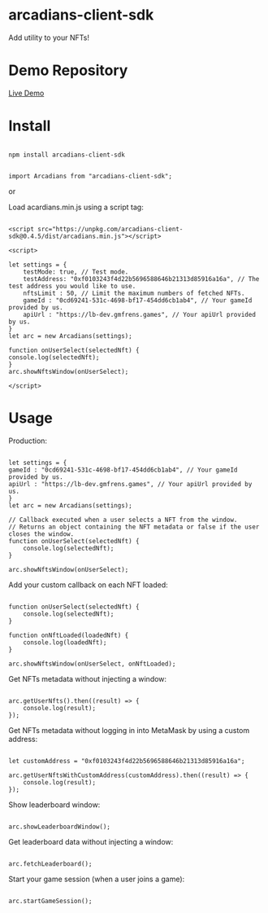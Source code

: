 # arcadians-client-sdk

Add utility to your NFTs!

# Demo Repository

[Live Demo](https://github.com/alto-io/sdk-example-client)

# Install

```

npm install arcadians-client-sdk

```

```

import Arcadians from "arcadians-client-sdk";

```

or

Load acardians.min.js using a script tag:

```

<script src="https://unpkg.com/arcadians-client-sdk@0.4.5/dist/arcadians.min.js"></script>

<script>

let settings = {
	testMode: true, // Test mode.
	testAddress: "0xf0103243f4d22b5696588646b21313d85916a16a", // The test address you would like to use.
	nftsLimit : 50, // Limit the maximum numbers of fetched NFTs.
	gameId : "0cd69241-531c-4698-bf17-454dd6cb1ab4", // Your gameId provided by us.
	apiUrl : "https://lb-dev.gmfrens.games", // Your apiUrl provided by us.
}
let arc = new Arcadians(settings);

function onUserSelect(selectedNft) {
console.log(selectedNft);
}
arc.showNftsWindow(onUserSelect);

</script>

```

# Usage

Production:

```

let settings = {
gameId : "0cd69241-531c-4698-bf17-454dd6cb1ab4", // Your gameId provided by us.
apiUrl : "https://lb-dev.gmfrens.games", // Your apiUrl provided by us.
}
let arc = new Arcadians(settings);

// Callback executed when a user selects a NFT from the window.
// Returns an object containing the NFT metadata or false if the user closes the window.
function onUserSelect(selectedNft) {
	console.log(selectedNft);
}

arc.showNftsWindow(onUserSelect);

```

Add your custom callback on each NFT loaded:

```

function onUserSelect(selectedNft) {
	console.log(selectedNft);
}

function onNftLoaded(loadedNft) {
	console.log(loadedNft);
}

arc.showNftsWindow(onUserSelect, onNftLoaded);

```

Get NFTs metadata without injecting a window:

```

arc.getUserNfts().then((result) => {
	console.log(result);
});

```

Get NFTs metadata without logging in into MetaMask by using a custom address:

```

let customAddress = "0xf0103243f4d22b5696588646b21313d85916a16a";

arc.getUserNftsWithCustomAddress(customAddress).then((result) => {
	console.log(result);
});

```

Show leaderboard window:

```

arc.showLeaderboardWindow();

```

Get leaderboard data without injecting a window:

```

arc.fetchLeaderboard();

```

Start your game session (when a user joins a game):

```

arc.startGameSession();

```
